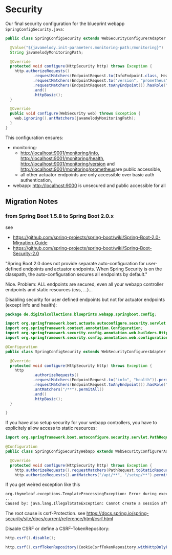 # Security

Our final security configuration for the blueprint webapp `SpringConfigSecurity.java`:

```java
public class SpringConfigSecurity extends WebSecurityConfigurerAdapter {

  @Value("${javamelody.init-parameters.monitoring-path:/monitoring}")
  String javamelodyMonitoringPath;

  @Override
  protected void configure(HttpSecurity http) throws Exception {
    http.authorizeRequests()
            .requestMatchers(EndpointRequest.to(InfoEndpoint.class, HealthEndpoint.class)).permitAll()
            .requestMatchers(EndpointRequest.to("version", "prometheus")).permitAll()
            .requestMatchers(EndpointRequest.toAnyEndpoint()).hasRole("ENDPOINT_ADMIN")
            .and()
            .httpBasic();
  }

  @Override
  public void configure(WebSecurity web) throws Exception {
    web.ignoring().antMatchers(javamelodyMonitoringPath);
  }
}
```

This configuration ensures:

- monitoring:
  - <http://localhost:9001/monitoring/info>, <http://localhost:9001/monitoring/health>, <http://localhost:9001/monitoring/version> and <http://localhost:9001/monitoring/prometheus>are public accessible,
  - all other actuator endpoints are only accessible over basic auth authentication,
- webapp: <http://localhost:9000> is unsecured and public accessible for all

## Migration Notes

### from Spring Boot 1.5.8 to Spring Boot 2.0.x

see
- <https://github.com/spring-projects/spring-boot/wiki/Spring-Boot-2.0-Migration-Guide>
- <https://github.com/spring-projects/spring-boot/wiki/Spring-Boot-Security-2.0>

"Spring Boot 2.0 does not provide separate auto-configuration for user-defined endpoints and actuator endpoints. When Spring Security is on the classpath, the auto-configuration secures all endpoints by default."

Nice. Problem: ALL endpoints are secured, even all your webapp controller endpoints and static resources (css, ...)...

Disabling security for user defined endpoints but not for actuator endpoints (except info and health):

```java
package de.digitalcollections.blueprints.webapp.springboot.config;

import org.springframework.boot.actuate.autoconfigure.security.servlet.EndpointRequest;
import org.springframework.context.annotation.Configuration;
import org.springframework.security.config.annotation.web.builders.HttpSecurity;
import org.springframework.security.config.annotation.web.configuration.WebSecurityConfigurerAdapter;

@Configuration
public class SpringConfigSecurity extends WebSecurityConfigurerAdapter {

  @Override
  protected void configure(HttpSecurity http) throws Exception {
    http
            .authorizeRequests()
            .requestMatchers(EndpointRequest.to("info", "health")).permitAll()
            .requestMatchers(EndpointRequest.toAnyEndpoint()).hasRole("ACTUATOR")
            .antMatchers("/**").permitAll()
            .and()
            .httpBasic();
  }

}
```

If you have also setup security for your webapp controllers, you have to explicitely allow access to static resources:

```java
import org.springframework.boot.autoconfigure.security.servlet.PathRequest;

@Configuration
public class SpringConfigSecurityWebapp extends WebSecurityConfigurerAdapter {

  @Override
  protected void configure(HttpSecurity http) throws Exception {
    http.authorizeRequests().requestMatchers(PathRequest.toStaticResources().atCommonLocations()).permitAll();
    http.authorizeRequests().antMatchers("/api/**", "/setup/**").permitAll();
```

If you get weired exception like this

```sh
org.thymeleaf.exceptions.TemplateProcessingException: Error during execution of processor 'org.thymeleaf.spring5.processor.SpringActionTagProcessor'
...
Caused by: java.lang.IllegalStateException: Cannot create a session after the response has been committed
```

The root cause is csrf-Protection.
see <https://docs.spring.io/spring-security/site/docs/current/reference/html/csrf.html>

Disable CSRF or define a CSRF-TokenRepository:

```java
http.csrf().disable();

http.csrf().csrfTokenRepository(CookieCsrfTokenRepository.withHttpOnlyFalse());
```
